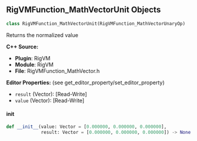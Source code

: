 ## RigVMFunction_MathVectorUnit Objects

```python
class RigVMFunction_MathVectorUnit(RigVMFunction_MathVectorUnaryOp)
```

Returns the normalized value

**C++ Source:**

- **Plugin**: RigVM
- **Module**: RigVM
- **File**: RigVMFunction_MathVector.h

**Editor Properties:** (see get_editor_property/set_editor_property)

- ``result`` (Vector):  [Read-Write]
- ``value`` (Vector):  [Read-Write]

<a id="unreal.RigVMFunction_MathVectorUnit.__init__"></a>

#### __init__

```python
def __init__(value: Vector = [0.000000, 0.000000, 0.000000],
             result: Vector = [0.000000, 0.000000, 0.000000]) -> None
```

<a id="unreal.RigUnit_MathVectorUnit"></a>
